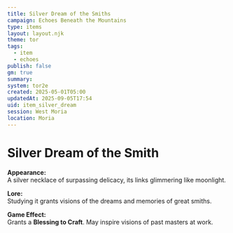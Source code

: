 ```yaml
---
title: Silver Dream of the Smiths
campaign: Echoes Beneath the Mountains
type: items
layout: layout.njk
theme: tor
tags:
  - item
  - echoes
publish: false
gm: true
summary:
system: tor2e
created: 2025-05-01T05:00
updatedAt: 2025-09-05T17:54
uid: item_silver_dream
session: West Moria
location: Moria
---
```


# Silver Dream of the Smith

**Appearance:**  
A silver necklace of surpassing delicacy, its links glimmering like moonlight.

**Lore:**  
Studying it grants visions of the dreams and memories of great smiths.

**Game Effect:**  
Grants a **Blessing to Craft**. May inspire visions of past masters at work.

